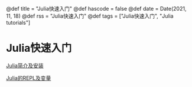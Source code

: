@def title = "Julia快速入门"
@def hascode = false
@def date = Date(2021, 11, 18)
@def rss = "Julia快速入门"
@def tags = ["Julia快速入门", "Julia tutorials"]

# Julia快速入门

[Julia简介及安装](01-Julia简介及安装)

[Julia的REPL及变量](02-Julia的REPL及变量)
